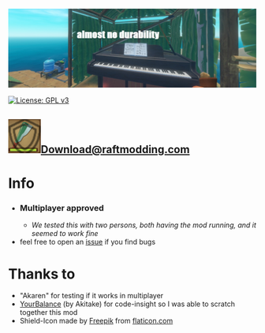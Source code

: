 ![banner.jpg](./almost-no-durability/banner.jpg?raw=true)

[![License: GPL v3](https://img.shields.io/badge/License-GPLv3-blue.svg)](https://www.gnu.org/licenses/gpl-3.0)

## [![icon.png](./almost-no-durability/icon.png?raw=true)Download@raftmodding.com](https://www.raftmodding.com/mods/almost-no-durability)

# Info
- ### Multiplayer approved
  - _We tested this with two persons, both having the mod running, and it seemed to work fine_
- feel free to open an [issue](https://github.com/Felix-Puetz/raft-mods/issues) if you find bugs

# Thanks to
- "Akaren" for testing if it works in multiplayer 
- [YourBalance](https://www.raftmodding.com/mods/yourbalance) (by Akitake) for code-insight so I was able to scratch together this mod
- Shield-Icon made by [Freepik](https://www.flaticon.com/authors/freepik) from [flaticon.com](https://www.flaticon.com/)
